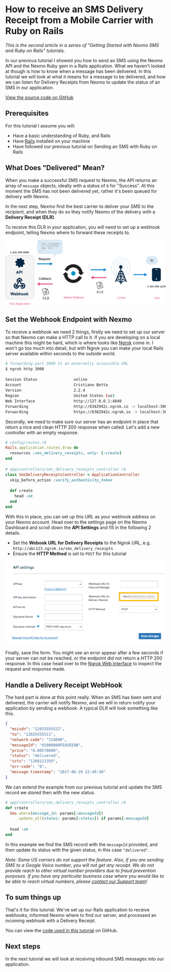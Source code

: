 # How to receive an SMS Delivery Receipt from a Mobile Carrier with Ruby on Rails

_This is the second article in a series of "Getting Started with Nexmo SMS and Ruby on Rails" tutorials._

In our previous tutorial I showed you how to send an SMS using the Nexmo API and the Nexmo Ruby gem in a Rails application. What we haven't looked at though is how to know when a message has been delivered. In this tutorial we will look at what it means for a message to be delivered, and how we can listen for Delivery Receipts from Nexmo to update the status of an SMS in our application.

[View the source code on GitHub](https://github.com/workbetta/nexmo-rails-quickstart/blob/master/app/controllers/sms_delivery_receipts_controller.rb)

## Prerequisites

For this tutorial I assume you will:

- Have a basic understanding of Ruby, and Rails
- Have [Rails](http://rubyonrails.org/) installed on your machine
- Have followed our previous tutorial on Sending an SMS with Ruby on Rails

## What Does "Delivered" Mean?

When you make a successful SMS request to Nexmo, the API returns an array of `message` objects, ideally with a status of `0` for "Success". At this moment the SMS has not been delivered yet, rather it's been queued for delivery with Nexmo.

In the next step, Nexmo find the best carrier to deliver your SMS to the recipient, and when they do so they notify Nexmo of the delivery with a **Delivery Receipt (DLR)**.

To receive this DLR in your application, you will need to set up a webhook endpoint, telling Nexmo where to forward these receipts to.

![DLR flow](sms-delivery-receipts/diagram-dlr.png)

## Set the Webhook Endpoint with Nexmo

To receive a webhook we need 2 things, firstly we need to set up our server so that Nexmo can make a HTTP call to it. If you are developing on a local machine this might be hard, which is where tooks like [Ngrok](http://ngrok.io) come in. I won't go too much into detail, but with Ngrok you can make your local Rails server available within seconds to the outside world.

```sh
# forwarding port 3000 to an externally accessible URL
$ ngrok http 3000

Session Status                online
Account                       Cristiano Betta
Version                       2.2.4
Region                        United States (us)
Web Interface                 http://127.0.0.1:4040
Forwarding                    http://6382942c.ngrok.io -> localhost:3000
Forwarding                    https://6382942c.ngrok.io -> localhost:3000
```

Secondly, we need to make sure our server has an endpoint in place that return a nice and clean HTTP 200 response when called. Let's add a new controller with an empty response.

```ruby
# config/routes.rb
Rails.application.routes.draw do
  resources :sms_delivery_receipts, only: [:create]
end

# app/controllers/sms_delivery_receipts_controller.rb
class SmsDeliveryReceiptsController < ApplicationController
  skip_before_action :verify_authenticity_token

  def create
    head :ok
  end
end
```

With this in place, you can set up this URL as your webhook address on your Nexmo account. Head over to the settings page on the Nexmo Dashboard and scroll down the **API Settings** and fill in the following 2 details.

- Set the **Webook URL for Delivery Receipts** to the Ngrok URL, e.g. `http://abc123.ngrok.io/sms_delivery_receipts`
- Ensure the **HTTP Method** is set to `POST` for this tutorial

![Webhook Endpoint Configuration](sms-delivery-receipts/endpoint.png)

Finally, save the form. You might see an error appear after a few seconds if your server can not be reached, or the endpoint did not return a HTTP 200 response. In this case head over to the [Ngrok Web Interface](http://127.0.0.1:4040) to inspect the request and response made.

## Handle a Delivery Receipt WebHook

The hard part is done at this point really. When an SMS has been sent and delivered, the carrier will notify Nexmo, and we will in return notify your application by sending a webhook. A typical DLR will look something like this.

```json
{
  "msisdn": "12015555522",
  "to": "12025555511",
  "network-code": "310090",
  "messageId": "02000000FEA5EE9B",
  "price": "0.00570000",
  "status": "delivered",
  "scts": "1208121359",
  "err-code": "0",
  "message-timestamp": "2017-06-29 22:40:30"
}
```

We can extend the example from our previous tutorial and update the SMS record we stored then with the new status.

```ruby
# app/controllers/sms_delivery_receipts_controller.rb
def create
  Sms.where(message_id: params[:messageId])
     .update_all(status: params[:status]) if params[:messageId]

  head :ok
end
```

In this example we find the SMS record with the `messageId` provided, and then update its status with the given status, in this case `"delivered"`.

_Note: Some US carriers do not support the feature. Also, if you are sending SMS to a Google Voice number, you will not get any receipt. We do not provide reach to other virtual number providers due to fraud prevention purposes. If you have any particular business case where you would like to be able to reach virtual numbers, please [contact our Support team](https://www.nexmo.com/contact-sales)!_

## To sum things up

That's it for this tutorial. We've set up our Rails application to receive webhooks, informed Nexmo where to find our server, and processed an incoming webhook with a Delivery Receipt.

You can view the [code used in this tutorial](https://github.com/workbetta/nexmo-rails-quickstart/blob/master/app/controllers/sms_delivery_receipts_controller.rb) on GitHub.

## Next steps

In the next tutorial we will look at receiving inbound SMS messages into our application.
